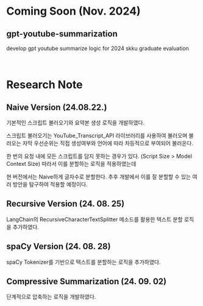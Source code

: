 # Coming Soon (Nov. 2024)

## gpt-youtube-summarization
develop gpt youtube summarize logic for 2024 skku graduate evaluation   

<br/>

# Research Note

## Naive Version (24.08.22.)
기본적인 스크립트 불러오기와 요약본 생성 로직을 개발하였다.

스크립트 불러오기는 YouTube_Transcript_API 라이브러리를 사용하여 불러오며 불러오는 자막 우선순위는 직접 생성여부와 언어에 따라 차등적으로 부여되어 불러온다.

한 번의 요청 내에 모든 스크립트를 담지 못하는 경우가 있다. (Script Size > Model Context Size) 따라서 이를 분할하는 로직을 적용하였는데

현 버전에서는 Naive하게 글자수로 분할한다. 추후 개발에서 이를 잘 분할할 수 있는 여러 방안을 탐구하여 적용할 예정이다.


## Recursive Version (24. 08. 25)
LangChain의 RecursiveCharacterTextSplitter 메소드를 활용한 텍스트 분할 로직을 추가하였다.


## spaCy Version (24. 08. 28)
spaCy Tokenizer를 기반으로 텍스트를 분할하는 로직을 추가하였다.

## Compressive Summarization (24. 09. 02)
단계적으로 압축하는 로직을 개발하였다.

